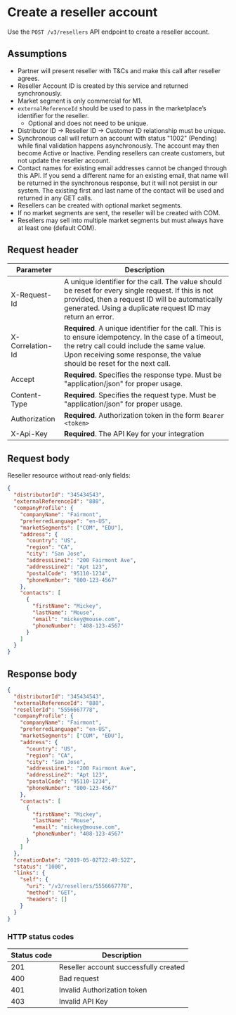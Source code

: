 # Create a reseller account

Use the `POST /v3/resellers` API endpoint to create a reseller account.

## Assumptions

- Partner will present reseller with T&Cs and make this call after reseller agrees.
- Reseller Account ID is created by this service and returned synchronously.
- Market segment is only commercial for M1.
- `externalReferenceId` should be used to pass in the marketplace’s identifier for the reseller.
  - Optional and does not need to be unique.
- Distributor ID -> Reseller ID -> Customer ID relationship must be unique.
- Synchronous call will return an account with status "1002" (Pending) while final validation happens asynchronously. The account may then become Active or Inactive. Pending resellers can create customers, but not update the reseller account.
- Contact names for existing email addresses cannot be changed through this API. If you send a different name for an existing email, that name will be returned in the synchronous response, but it will not persist in our system. The existing first and last name of the contact will be used and returned in any GET calls.
- Resellers can be created with optional market segments.
- If no market segments are sent, the reseller will be created with COM.
- Resellers may sell into multiple market segments but must always have at least one (default COM).

## Request header

| Parameter        | Description                                                                                                                                                                                                                      |
| ---------------- | -------------------------------------------------------------------------------------------------------------------------------------------------------------------------------------------------------------------------------- |
| X-Request-Id     | A unique identifier for the call. The value should be reset for every single request. If this is not provided, then a request ID will be automatically generated. Using a duplicate request ID may return an error.              |
| X-Correlation-Id | **Required**. A unique identifier for the call. This is to ensure idempotency. In the case of a timeout, the retry call could include the same value. Upon receiving some response, the value should be reset for the next call. |
| Accept           | **Required**. Specifies the response type. Must be "application/json" for proper usage.                                                                                                                                          |
| Content-Type     | **Required**. Specifies the request type. Must be "application/json" for proper usage.                                                                                                                                           |
| Authorization    | **Required**. Authorization token in the form `Bearer <token>`                                                                                                                                                                   |
| X-Api-Key        | **Required**. The API Key for your integration                                                                                                                                                                                   |

## Request body

Reseller resource without read-only fields:

```json
{
  "distributorId": "345434543",
  "externalReferenceId": "888",
  "companyProfile": {
    "companyName": "Fairmont",
    "preferredLanguage": "en-US",
    "marketSegments": ["COM", "EDU"],
    "address": {
      "country": "US",
      "region": "CA",
      "city": "San Jose",
      "addressLine1": "200 Fairmont Ave",
      "addressLine2": "Apt 123",
      "postalCode": "95110-1234",
      "phoneNumber": "800-123-4567"
    },
    "contacts": [
      {
        "firstName": "Mickey",
        "lastName": "Mouse",
        "email": "mickey@mouse.com",
        "phoneNumber": "408-123-4567"
      }
    ]
  }
}
```

## Response body

```json
{
  "distributorId": "345434543",
  "externalReferenceId": "888",
  "resellerId": "5556667778",
  "companyProfile": {
    "companyName": "Fairmont",
    "preferredLanguage": "en-US",
    "marketSegments": ["COM", "EDU"],
    "address": {
      "country": "US",
      "region": "CA",
      "city": "San Jose",
      "addressLine1": "200 Fairmont Ave",
      "addressLine2": "Apt 123",
      "postalCode": "95110-1234",
      "phoneNumber": "800-123-4567"
    },
    "contacts": [
      {
        "firstName": "Mickey",
        "lastName": "Mouse",
        "email": "mickey@mouse.com",
        "phoneNumber": "408-123-4567"
      }
    ]
  },
  "creationDate": "2019-05-02T22:49:52Z",
  "status": "1000",
  "links": {
    "self": {
      "uri": "/v3/resellers/5556667778",
      "method": "GET",
      "headers": []
    }
  }
}
```

### HTTP status codes

| Status code | Description                           |
| ----------- | ------------------------------------- |
| 201         | Reseller account successfully created |
| 400         | Bad request                           |
| 401         | Invalid Authorization token           |
| 403         | Invalid API Key                       |
